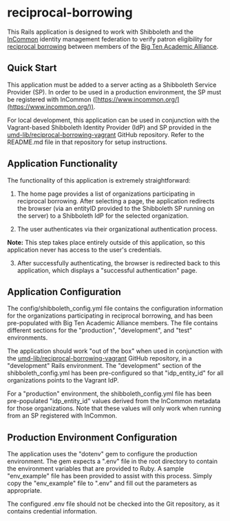 # reciprocal-borrowing

This Rails application is designed to work with Shibboleth and the [InCommon](https://www.incommon.org/)
identity management federation to verify patron eligibility for [reciprocal borrowing](https://www.btaa.org/projects/library/reciprocal-borrowing/introduction)
between members of the [Big Ten Academic Alliance](https://www.btaa.org/).

## Quick Start

This application must be added to a server acting as a Shibboleth Service
Provider (SP). In order to be used in a production environment, the SP
must be registered with InCommon ([https://www.incommon.org/](https://www.incommon.org/)).

For local development, this application can be used in conjunction with the Vagrant-based Shibboleth Identity Provider (IdP) and SP provided in the [umd-lib/reciprocal-borrowing-vagrant](https://github.com/umd-lib/reciprocal-borrowing-vagrant) GitHub repository. Refer to the README.md file in that repository for setup instructions.

## Application Functionality

The functionality of this application is extremely straightforward:

1) The home page provides a list of organizations participating in reciprocal borrowing. After selecting a page, the application redirects the browser (via an entityID provided to the Shibboleth SP running on the server) to a Shibboleth IdP for the selected organization.

2) The user authenticates via their organizational authentication process.

**Note:** This step takes place entirely outside of this application, so this application never has access to the user's credentials.

3) After successfully authenticating, the browser is redirected back to this application, which displays a "successful authentication" page.

## Application Configuration

The config/shibboleth_config.yml file contains the configuration information for the organizations participating in reciprocal borrowing, and has been pre-populated with Big Ten Academic Alliance members. The file contains different sections for the "production", "development", and "test" environments.

The application should work "out of the box" when used in conjunction with the [umd-lib/reciprocal-borrowing-vagrant](https://github.com/umd-lib/reciprocal-borrowing-vagrant) GitHub repository, in a "development" Rails environment. The "development" section of the shibboleth_config.yml has been pre-configured so that "idp_entity_id" for all organizations points to the Vagrant IdP.

For a "production" environment, the shibboleth_config.yml file has been pre-populated "idp_entity_id" values derived from the InCommon metadata for those organizations. Note that these values will only work when running from an SP registered with InCommon.

## Production Environment Configuration

The application uses the "dotenv" gem to configure the production environment. The gem expects a ".env" file in the root directory to contain the environment variables that are provided to Ruby. A sample "env_example" file has been provided to assist with this process. Simply copy the "env_example" file to ".env" and fill out the parameters as appropriate.

The configured .env file should not be checked into the Git repository, as it contains credential information.
